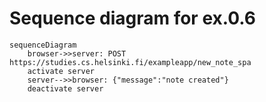 # Sequence diagram for ex.0.6

```mermaid
sequenceDiagram  
    browser->>server: POST https://studies.cs.helsinki.fi/exampleapp/new_note_spa
    activate server
    server-->>browser: {"message":"note created"}
    deactivate server
```
